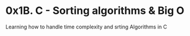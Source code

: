 # 0x1B. C - Sorting algorithms & Big O

Learning how to handle time complexity and srting Algorithms in C